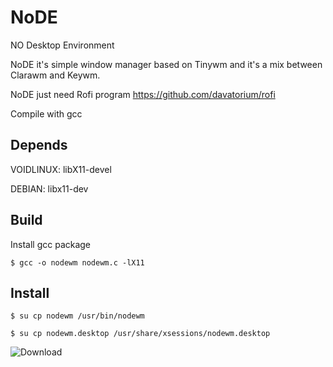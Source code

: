 # NoDE
NO Desktop Environment

NoDE it's simple window manager based on Tinywm and it's a mix between Clarawm and Keywm.

NoDE just need Rofi program https://github.com/davatorium/rofi

Compile with gcc

## Depends

VOIDLINUX: libX11-devel

DEBIAN: libx11-dev

## Build
Install gcc package

	$ gcc -o nodewm nodewm.c -lX11

## Install

	$ su cp nodewm /usr/bin/nodewm
 
	$ su cp nodewm.desktop /usr/share/xsessions/nodewm.desktop

![Download](https://img.shields.io/github/downloads/o6n/Ayumi/total.svg)
